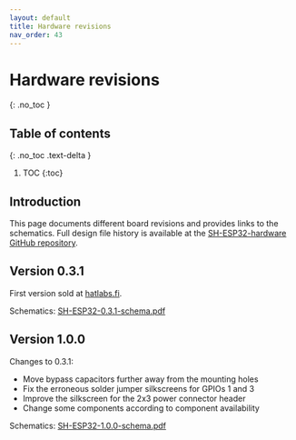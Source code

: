 ```yaml
---
layout: default
title: Hardware revisions
nav_order: 43
---
```


# Hardware revisions

{: .no_toc }

## Table of contents
{: .no_toc .text-delta }

1. TOC
{:toc}

## Introduction

This page documents different board revisions and provides links to the schematics. Full design file history is available at the [SH-ESP32-hardware GitHub repository](https://github.com/hatlabs/SH-ESP32-hardware).

## Version 0.3.1

First version sold at [hatlabs.fi](https://hatlabs.fi).

Schematics: [SH-ESP32-0.3.1-schema.pdf](assets/SH-ESP32-0.3.1-schema.pdf)

## Version 1.0.0

Changes to 0.3.1:

- Move bypass capacitors further away from the mounting holes
- Fix the erroneous solder jumper silkscreens for GPIOs 1 and 3
- Improve the silkscreen for the 2x3 power connector header
- Change some components according to component availability

Schematics: [SH-ESP32-1.0.0-schema.pdf](assets/SH-ESP32-1.0.0-schema.pdf)
